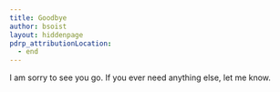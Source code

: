 ```yaml
---
title: Goodbye
author: bsoist
layout: hiddenpage
pdrp_attributionLocation:
  - end
---
```

I am sorry to see you go. If you ever need anything else, let me know.
